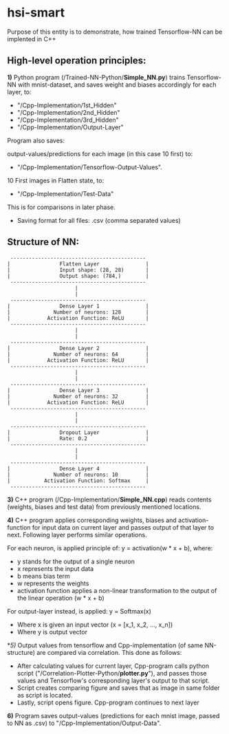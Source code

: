 # hsi-smart

Purpose of this entity is to demonstrate, how trained Tensorflow-NN can be implented in C++

## High-level operation principles:

**1)** Python program (/Trained-NN-Python/**Simple_NN.py**) trains Tensorflow-NN with mnist-dataset, and saves weight and biases accordingly for each layer, to:
- "/Cpp-Implementation/1st_Hidden"
- "/Cpp-Implementation/2nd_Hidden"
- "/Cpp-Implementation/3rd_Hidden"
- "/Cpp-Implementation/Output-Layer"

Program also saves:

output-values/predictions for each image (in this case 10 first) to:
- "/Cpp-Implementation/Tensorflow-Output-Values".

10 First images in Flatten state, to:
- "/Cpp-Implementation/Test-Data"

This is for comparisons in later phase.

- Saving format for all files: .csv (comma separated values)

## Structure of NN:

     --------------------------------------------
    |                Flatten Layer               |
    |                Input shape: (28, 28)       |
    |                Output shape: (784,)        |
     --------------------------------------------
                          |
                          |
     --------------------------------------------
    |                Dense Layer 1               |
    |              Number of neurons: 128        |
    |            Activation Function: ReLU       |
     --------------------------------------------
                          |
                          |
     --------------------------------------------
    |                Dense Layer 2               |
    |              Number of neurons: 64         |
    |            Activation Function: ReLU       |
     --------------------------------------------
                          |
                          |
     --------------------------------------------
    |                Dense Layer 3               |
    |              Number of neurons: 32         |
    |            Activation Function: ReLU       |
     --------------------------------------------
                          |
                          |
     --------------------------------------------
    |                Dropout Layer               |
    |                Rate: 0.2                   |
     --------------------------------------------
                          |
                          |
     --------------------------------------------
    |                Dense Layer 4               |
    |              Number of neurons: 10         |
    |           Activation Function: Softmax     |
     --------------------------------------------


**3)** C++ program (/Cpp-Implementation/**Simple_NN.cpp**) reads contents (weights, biases and test data) from previously mentioned locations.

**4)** C++ program applies corresponding weights, biases and activation-function for input data on current layer and passes output of
that layer to next. Following layer performs similar operations.

For each neuron, is applied principle of: y = activation(w * x + b), where:

* y stands for the output of a single neuron
* x represents the input data
* b means bias term
* w represents the weights
* activation function applies a non-linear transformation to the output of the linear operation (w * x + b)

For output-layer instead, is applied: y = Softmax(x)

* Where x is given an input vector (x = [x_1, x_2, ..., x_n])
* Where y is output vector

**5)* Output values from tensorflow and Cpp-implementation (of same NN-structure) are compared via correlation. This done as follows:
* After calculating values for current layer, Cpp-program calls python script ("/Correlation-Plotter-Python/**plotter.py**"), and passes those values and Tensorflow's corresponding layer's output to that script.
* Script creates comparing figure and saves that as image in same folder as script is located.
* Lastly, script opens figure. Cpp-program continues to next layer 


**6)** Program saves output-values (predictions for each mnist image, passed to NN as .csv) to "/Cpp-Implementation/Output-Data".
